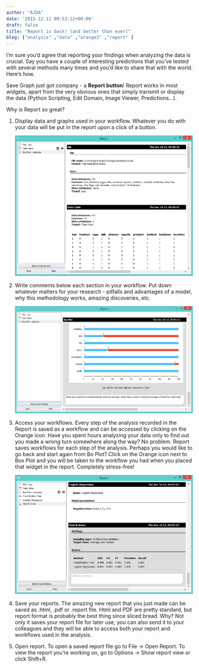 ```yaml
---
author: "AJDA"
date: '2015-12-11 09:53:12+00:00'
draft: false
title: "Report is back! (and better than ever)"
blog: ["analysis" ,"data" ,"orange3" ,"report" ]
---
```




I’m sure you’d agree that reporting your findings when analyzing the data is crucial. Say you have a couple of interesting predictions that you’ve tested with several methods many times and you’d like to share that with the world. Here’s how.

Save Graph just got company - a **Report button**! Report works in most widgets, apart from the very obvious ones that simply transmit or display the data (Python Scripting, Edit Domain, Image Viewer, Predictions…).



Why is Report so great?


1. Display data and graphs used in your workflow. Whatever you do with your data will be put in the report upon a click of a button.

	![](report1.png)



2. Write comments below each section in your workflow. Put down whatever matters for your research - pitfalls and advantages of a model, why this methodology works, amazing discoveries, etc.

	![](report2.png)



3. Access your workflows. Every step of the analysis recorded in the Report is saved as a workflow and can be accessed by clicking on the Orange icon. Have you spent hours analyzing your data only to find out you made a wrong turn somewhere along the way? No problem. Report saves workflows for each step of the analysis. Perhaps you would like to go back and start again from Bo Plot? Click on the Orange icon next to Box Plot and you will be taken to the workflow you had when you placed that widget in the report. Completely stress-free!

	![](report5.png)



4. Save your reports. The amazing new report that you just made can be saved as .html, .pdf or .report file. Html and PDF are pretty standard, but report format is probably the best thing since sliced bread. Why? Not only it saves your report file for later use, you can also send it to your colleagues and they will be able to access both your report and workflows used in the analysis.


5. Open report. To open a saved report file go to File → Open Report. To view the report you’re working on, go to Options → Show report view or click Shift+R.
